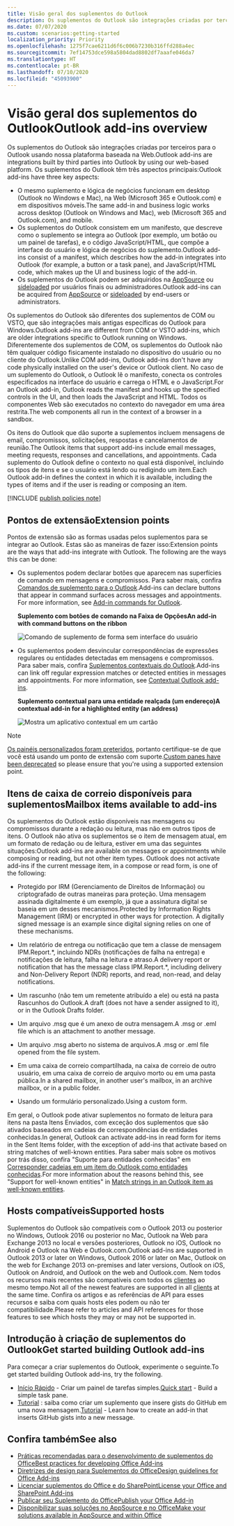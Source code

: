 ```yaml
---
title: Visão geral dos suplementos do Outlook
description: Os suplementos do Outlook são integrações criadas por terceiros para o Outlook usando nossa plataforma baseada na Web.
ms.date: 07/07/2020
ms.custom: scenarios:getting-started
localization_priority: Priority
ms.openlocfilehash: 1275f7cae6211d6f6c006b7230b316ffd288a4ec
ms.sourcegitcommit: 7ef14753dce598a5804dad8802df7aaafe046da7
ms.translationtype: HT
ms.contentlocale: pt-BR
ms.lasthandoff: 07/10/2020
ms.locfileid: "45093900"
---
```

# <a name="outlook-add-ins-overview"></a><span data-ttu-id="e2392-103">Visão geral dos suplementos do Outlook</span><span class="sxs-lookup"><span data-stu-id="e2392-103">Outlook add-ins overview</span></span>

<span data-ttu-id="e2392-104">Os suplementos do Outlook são integrações criadas por terceiros para o Outlook usando nossa plataforma baseada na Web.</span><span class="sxs-lookup"><span data-stu-id="e2392-104">Outlook add-ins are integrations built by third parties into Outlook by using our web-based platform.</span></span> <span data-ttu-id="e2392-105">Os suplementos do Outlook têm três aspectos principais:</span><span class="sxs-lookup"><span data-stu-id="e2392-105">Outlook add-ins have three key aspects:</span></span>

- <span data-ttu-id="e2392-106">O mesmo suplemento e lógica de negócios funcionam em desktop (Outlook no Windows e Mac), na Web (Microsoft 365 e Outlook.com) e em dispositivos móveis.</span><span class="sxs-lookup"><span data-stu-id="e2392-106">The same add-in and business logic works across desktop (Outlook on Windows and Mac), web (Microsoft 365 and Outlook.com), and mobile.</span></span>
- <span data-ttu-id="e2392-107">Os suplementos do Outlook consistem em um manifesto, que descreve como o suplemento se integra ao Outlook (por exemplo, um botão ou um painel de tarefas), e o código JavaScript/HTML, que compõe a interface do usuário e lógica de negócios do suplemento.</span><span class="sxs-lookup"><span data-stu-id="e2392-107">Outlook add-ins consist of a manifest, which describes how the add-in integrates into Outlook (for example, a button or a task pane), and JavaScript/HTML code, which makes up the UI and business logic of the add-in.</span></span>
- <span data-ttu-id="e2392-108">Os suplementos do Outlook podem ser adquiridos na [AppSource](https://appsource.microsoft.com) ou [sideloaded](sideload-outlook-add-ins-for-testing.md) por usuários finais ou administradores.</span><span class="sxs-lookup"><span data-stu-id="e2392-108">Outlook add-ins can be acquired from [AppSource](https://appsource.microsoft.com) or [sideloaded](sideload-outlook-add-ins-for-testing.md) by end-users or administrators.</span></span>

<span data-ttu-id="e2392-109">Os suplementos do Outlook são diferentes dos suplementos de COM ou VSTO, que são integrações mais antigas específicas do Outlook para Windows.</span><span class="sxs-lookup"><span data-stu-id="e2392-109">Outlook add-ins are different from COM or VSTO add-ins, which are older integrations specific to Outlook running on Windows.</span></span> <span data-ttu-id="e2392-110">Diferentemente dos suplementos de COM, os suplementos do Outlook não têm qualquer código fisicamente instalado no dispositivo do usuário ou no cliente do Outlook.</span><span class="sxs-lookup"><span data-stu-id="e2392-110">Unlike COM add-ins, Outlook add-ins don't have any code physically installed on the user's device or Outlook client.</span></span> <span data-ttu-id="e2392-111">No caso de um suplemento do Outlook, o Outlook lê o manifesto, conecta os controles especificados na interface do usuário e carrega o HTML e o JavaScript.</span><span class="sxs-lookup"><span data-stu-id="e2392-111">For an Outlook add-in, Outlook reads the manifest and hooks up the specified controls in the UI, and then loads the JavaScript and HTML.</span></span> <span data-ttu-id="e2392-112">Todos os componentes Web são executados no contexto do navegador em uma área restrita.</span><span class="sxs-lookup"><span data-stu-id="e2392-112">The web components all run in the context of a browser in a sandbox.</span></span>

<span data-ttu-id="e2392-113">Os itens do Outlook que dão suporte a suplementos incluem mensagens de email, compromissos, solicitações, respostas e cancelamentos de reunião.</span><span class="sxs-lookup"><span data-stu-id="e2392-113">The Outlook items that support add-ins include email messages, meeting requests, responses and cancellations, and appointments.</span></span> <span data-ttu-id="e2392-114">Cada suplemento do Outlook define o contexto no qual está disponível, incluindo os tipos de itens e se o usuário está lendo ou redigindo um item.</span><span class="sxs-lookup"><span data-stu-id="e2392-114">Each Outlook add-in defines the context in which it is available, including the types of items and if the user is reading or composing an item.</span></span>

[!INCLUDE [publish policies note](../includes/note-publish-policies.md)]

## <a name="extension-points"></a><span data-ttu-id="e2392-115">Pontos de extensão</span><span class="sxs-lookup"><span data-stu-id="e2392-115">Extension points</span></span>

<span data-ttu-id="e2392-p104">Pontos de extensão são as formas usadas pelos suplementos para se integrar ao Outlook. Estas são as maneiras de fazer isso:</span><span class="sxs-lookup"><span data-stu-id="e2392-p104">Extension points are the ways that add-ins integrate with Outlook. The following are the ways this can be done:</span></span>

- <span data-ttu-id="e2392-p105">Os suplementos podem declarar botões que aparecem nas superfícies de comando em mensagens e compromissos. Para saber mais, confira [Comandos de suplemento para o Outlook](add-in-commands-for-outlook.md).</span><span class="sxs-lookup"><span data-stu-id="e2392-p105">Add-ins can declare buttons that appear in command surfaces across messages and appointments. For more information, see [Add-in commands for Outlook](add-in-commands-for-outlook.md).</span></span>

    <span data-ttu-id="e2392-120">**Suplemento com botões de comando na Faixa de Opções**</span><span class="sxs-lookup"><span data-stu-id="e2392-120">**An add-in with command buttons on the ribbon**</span></span>

    ![Comando de suplemento de forma sem interface do usuário](../images/uiless-command-shape.png)

- <span data-ttu-id="e2392-p106">Os suplementos podem desvincular correspondências de expressões regulares ou entidades detectadas em mensagens e compromissos. Para saber mais, confira [Suplementos contextuais do Outlook](contextual-outlook-add-ins.md).</span><span class="sxs-lookup"><span data-stu-id="e2392-p106">Add-ins can link off regular expression matches or detected entities in messages and appointments. For more information, see [Contextual Outlook add-ins](contextual-outlook-add-ins.md).</span></span>

    <span data-ttu-id="e2392-124">**Suplemento contextual para uma entidade realçada (um endereço)**</span><span class="sxs-lookup"><span data-stu-id="e2392-124">**A contextual add-in for a highlighted entity (an address)**</span></span>

    ![Mostra um aplicativo contextual em um cartão](../images/outlook-detected-entity-card.png)

> [!NOTE]
> <span data-ttu-id="e2392-126">[Os painéis personalizados foram preteridos](https://developer.microsoft.com/outlook/blogs/make-your-add-ins-available-in-the-office-ribbon/), portanto certifique-se de que você está usando um ponto de extensão com suporte.</span><span class="sxs-lookup"><span data-stu-id="e2392-126">[Custom panes have been deprecated](https://developer.microsoft.com/outlook/blogs/make-your-add-ins-available-in-the-office-ribbon/) so please ensure that you're using a supported extension point.</span></span>

## <a name="mailbox-items-available-to-add-ins"></a><span data-ttu-id="e2392-127">Itens de caixa de correio disponíveis para suplementos</span><span class="sxs-lookup"><span data-stu-id="e2392-127">Mailbox items available to add-ins</span></span>

<span data-ttu-id="e2392-p107">Os suplementos do Outlook estão disponíveis nas mensagens ou compromissos durante a redação ou leitura, mas não em outros tipos de itens. O Outlook não ativa os suplementos se o item de mensagem atual, em um formato de redação ou de leitura, estiver em uma das seguintes situações:</span><span class="sxs-lookup"><span data-stu-id="e2392-p107">Outlook add-ins are available on messages or appointments while composing or reading, but not other item types. Outlook does not activate add-ins if the current message item, in a compose or read form, is one of the following:</span></span>

- <span data-ttu-id="e2392-p108">Protegido por IRM (Gerenciamento de Direitos de Informação) ou criptografado de outras maneiras para proteção. Uma mensagem assinada digitalmente é um exemplo, já que a assinatura digital se baseia em um desses mecanismos.</span><span class="sxs-lookup"><span data-stu-id="e2392-p108">Protected by Information Rights Management (IRM) or encrypted in other ways for protection. A digitally signed message is an example since digital signing relies on one of these mechanisms.</span></span>

- <span data-ttu-id="e2392-132">Um relatório de entrega ou notificação que tem a classe de mensagem IPM.Report.\*, incluindo NDRs (notificações de falha na entrega) e notificações de leitura, falha na leitura e atraso.</span><span class="sxs-lookup"><span data-stu-id="e2392-132">A delivery report or notification that has the message class IPM.Report.\*, including delivery and Non-Delivery Report (NDR) reports, and read, non-read, and delay notifications.</span></span>

- <span data-ttu-id="e2392-133">Um rascunho (não tem um remetente atribuído a ele) ou está na pasta Rascunhos do Outlook.</span><span class="sxs-lookup"><span data-stu-id="e2392-133">A draft (does not have a sender assigned to it), or in the Outlook Drafts folder.</span></span>

- <span data-ttu-id="e2392-134">Um arquivo .msg que é um anexo de outra mensagem.</span><span class="sxs-lookup"><span data-stu-id="e2392-134">A .msg or .eml file which is an attachment to another message.</span></span>

- <span data-ttu-id="e2392-135">Um arquivo .msg aberto no sistema de arquivos.</span><span class="sxs-lookup"><span data-stu-id="e2392-135">A .msg or .eml file opened from the file system.</span></span>

- <span data-ttu-id="e2392-136">Em uma caixa de correio compartilhada, na caixa de correio de outro usuário, em uma caixa de correio de arquivo morto ou em uma pasta pública.</span><span class="sxs-lookup"><span data-stu-id="e2392-136">In a shared mailbox, in another user's mailbox, in an archive mailbox, or in a public folder.</span></span>

- <span data-ttu-id="e2392-137">Usando um formulário personalizado.</span><span class="sxs-lookup"><span data-stu-id="e2392-137">Using a custom form.</span></span>

<span data-ttu-id="e2392-138">Em geral, o Outlook pode ativar suplementos no formato de leitura para itens na pasta Itens Enviados, com exceção dos suplementos que são ativados baseados em cadeias de correspondências de entidades conhecidas.</span><span class="sxs-lookup"><span data-stu-id="e2392-138">In general, Outlook can activate add-ins in read form for items in the Sent Items folder, with the exception of add-ins that activate based on string matches of well-known entities.</span></span> <span data-ttu-id="e2392-139">Para saber mais sobre os motivos por trás disso, confira "Suporte para entidades conhecidas" em [Corresponder cadeias em um item do Outlook como entidades conhecidas](match-strings-in-an-item-as-well-known-entities.md).</span><span class="sxs-lookup"><span data-stu-id="e2392-139">For more information about the reasons behind this, see "Support for well-known entities" in [Match strings in an Outlook item as well-known entities](match-strings-in-an-item-as-well-known-entities.md).</span></span>

## <a name="supported-hosts"></a><span data-ttu-id="e2392-140">Hosts compatíveis</span><span class="sxs-lookup"><span data-stu-id="e2392-140">Supported hosts</span></span>

<span data-ttu-id="e2392-141">Suplementos do Outlook são compatíveis com o Outlook 2013 ou posterior no Windows, Outlook 2016 ou posterior no Mac, Outlook na Web para Exchange 2013 no local e versões posteriores, Outlook no iOS, Outlook no Android e Outlook na Web e Outlook.com.</span><span class="sxs-lookup"><span data-stu-id="e2392-141">Outlook add-ins are supported in Outlook 2013 or later on Windows, Outlook 2016 or later on Mac, Outlook on the web for Exchange 2013 on-premises and later versions, Outlook on iOS, Outlook on Android, and Outlook on the web and Outlook.com.</span></span> <span data-ttu-id="e2392-142">Nem todos os recursos mais recentes são compatíveis com todos os [clientes](../reference/requirement-sets/outlook-api-requirement-sets.md#requirement-sets-supported-by-exchange-servers-and-outlook-clients) ao mesmo tempo.</span><span class="sxs-lookup"><span data-stu-id="e2392-142">Not all of the newest features are supported in all [clients](../reference/requirement-sets/outlook-api-requirement-sets.md#requirement-sets-supported-by-exchange-servers-and-outlook-clients) at the same time.</span></span> <span data-ttu-id="e2392-143">Confira os artigos e as referências de API para esses recursos e saiba com quais hosts eles podem ou não ter compatibilidade.</span><span class="sxs-lookup"><span data-stu-id="e2392-143">Please refer to articles and API references for those features to see which hosts they may or may not be supported in.</span></span>


## <a name="get-started-building-outlook-add-ins"></a><span data-ttu-id="e2392-144">Introdução à criação de suplementos do Outlook</span><span class="sxs-lookup"><span data-stu-id="e2392-144">Get started building Outlook add-ins</span></span>

<span data-ttu-id="e2392-145">Para começar a criar suplementos do Outlook, experimente o seguinte.</span><span class="sxs-lookup"><span data-stu-id="e2392-145">To get started building Outlook add-ins, try the following.</span></span>

- <span data-ttu-id="e2392-146">[Início Rápido](../quickstarts/outlook-quickstart.md) - Criar um painel de tarefas simples.</span><span class="sxs-lookup"><span data-stu-id="e2392-146">[Quick start](../quickstarts/outlook-quickstart.md) - Build a simple task pane.</span></span>
- <span data-ttu-id="e2392-147">[Tutorial](../tutorials/outlook-tutorial.md) : saiba como criar um suplemento que insere gists do GitHub em uma nova mensagem.</span><span class="sxs-lookup"><span data-stu-id="e2392-147">[Tutorial](../tutorials/outlook-tutorial.md) - Learn how to create an add-in that inserts GitHub gists into a new message.</span></span>


## <a name="see-also"></a><span data-ttu-id="e2392-148">Confira também</span><span class="sxs-lookup"><span data-stu-id="e2392-148">See also</span></span>

- [<span data-ttu-id="e2392-149">Práticas recomendadas para o desenvolvimento de suplementos do Office</span><span class="sxs-lookup"><span data-stu-id="e2392-149">Best practices for developing Office Add-ins</span></span>](../concepts/add-in-development-best-practices.md)
- [<span data-ttu-id="e2392-150">Diretrizes de design para Suplementos do Office</span><span class="sxs-lookup"><span data-stu-id="e2392-150">Design guidelines for Office Add-ins</span></span>](../design/add-in-design.md)
- [<span data-ttu-id="e2392-151">Licenciar suplementos do Office e do SharePoint</span><span class="sxs-lookup"><span data-stu-id="e2392-151">License your Office and SharePoint Add-ins</span></span>](/office/dev/store/license-your-add-ins)
- [<span data-ttu-id="e2392-152">Publicar seu Suplemento do Office</span><span class="sxs-lookup"><span data-stu-id="e2392-152">Publish your Office Add-in</span></span>](../publish/publish.md)
- [<span data-ttu-id="e2392-153">Disponibilizar suas soluções no AppSource e no Office</span><span class="sxs-lookup"><span data-stu-id="e2392-153">Make your solutions available in AppSource and within Office</span></span>](/office/dev/store/submit-to-the-office-store)
